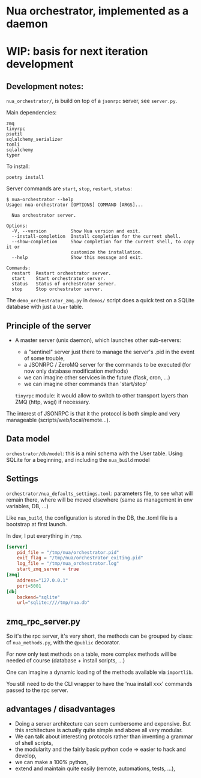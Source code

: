 # Nua orchestrator, implemented as a daemon

# WIP: basis for next iteration development


## Development notes:

`nua_orchestrator/`, is build on top of a `jsonrpc` server, see `server.py`.

Main dependencies:

    zmq
    tinyrpc
    psutil
    sqlalchemy_serializer
    tomli
    sqlalchemy
    typer

To install:

    poetry install


Server commands are `start`, `stop`, `restart`, `status`:

```text
$ nua-orchestrator --help
Usage: nua-orchestrator [OPTIONS] COMMAND [ARGS]...

  Nua orchestrator server.

Options:
  -V, --version         Show Nua version and exit.
  --install-completion  Install completion for the current shell.
  --show-completion     Show completion for the current shell, to copy it or
                        customize the installation.
  --help                Show this message and exit.

Commands:
  restart  Restart orchestrator server.
  start    Start orchestrator server.
  status   Status of orchestrator server.
  stop     Stop orchestrator server.
```

The `demo_orchestrator_zmq.py` in `demos/` script does a quick test on a SQLite database with just a `User` table.

## Principle of the server

-   A master server (unix daemon), which launches other sub-servers:

    -   a "sentinel" server just there to manage the server's .pid in the event of some trouble,
    -   a JSONRPC / ZeroMQ server for the commands to be executed (for now only database modification methods)
    -   we can imagine other services in the future (flask, cron, ...)
    -   we can imagine other commands than 'start/stop'

    `tinyrpc` module: it would allow to switch to other transport layers than ZMQ (http, wsgi) if necessary.

The interest of JSONRPC is that it the protocol is both simple and very manageable (scripts/web/local/remote...).

## Data model

`orchestrator/db/model`: this is a mini schema with the User table. Using SQLite for a beginning, and including the `nua_build` model

## Settings

`orchestrator/nua_defaults_settings.toml`: parameters file, to see what will remain there, where will be moved elsewhere (same as management in env variables, DB, ...)

Like `nua_build`, the configuration is stored in the DB, the .toml file is a bootstrap at first launch.

In dev, I put everything in `/tmp`.

```toml
[server]
    pid_file = "/tmp/nua/orchestrator.pid"
    exit_flag = "/tmp/nua/orchestrator_exiting.pid"
    log_file = "/tmp/nua_orchestrator.log"
    start_zmq_server = true
[zmq]
    address="127.0.0.1"
    port=5001
[db]
    backend="sqlite"
    url="sqlite:////tmp/nua.db"
```

## zmq_rpc_server.py

So it's the rpc server, it's very short, the methods can be grouped by class: cf `nua_methods.py`, with the `@public` decorator.

For now only test methods on a table, more complex methods will be needed of course (database + install scripts, ...)

One can imagine a dynamic loading of the methods available via `importlib`.

You still need to do the CLI wrapper to have the 'nua install xxx' commands passed to the rpc server.

## advantages / disadvantages

-   Doing a server architecture can seem cumbersome and expensive. But this architecture is actually quite simple and above all very modular.
-   We can talk about interesting protocols rather than inventing a grammar of shell scripts,
-   the modularity and the fairly basic python code => easier to hack and develop,
-   we can make a 100% python,
-   extend and maintain quite easily (remote, automations, tests, ...),

